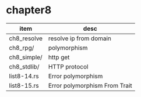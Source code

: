 # chapter8

| item | desc |
|------|------|
|ch8_resolve  | resolve ip from domain  |
|ch8_rpg/     | polymorphism |
|ch8_simple/  | http get |
|ch8_stdlib/  | HTTP protocol  |
|list8-14.rs  | Error polymorphism  |
|list8-15.rs  | Error polymorphism From Trait |
